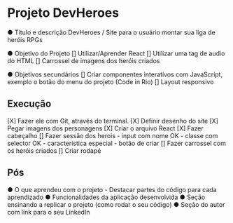 # Projeto DevHeroes

●	Título e descrição
    DevHeroes / Site para o usuário montar sua liga de heróis RPGs

●	Objetivo do Projeto
[] Utilizar/Aprender React 
[] Utilizar uma tag de audio do HTML
[] Carrossel de imagens dos heróis criados

●   Objetivos secundários
[] Criar componentes interativos com JavaScript, exemplo o botão do menu do projeto (Code in Rio) 
[] Layout responsivo

## Execução    
[X] Fazer ele com Git, através do terminal.
[X] Definir desenho do site
[X] Pegar imagens dos personagens
[X] Criar o arquivo React
[X] Fazer cabeçalho
[] Fazer sessão dos herois
    - input com nome OK
    - classe com selector OK
    - característica especial 
    - botão de criar
[] Fazer carrossel com os heróis criados
[] Criar rodapé

## Pós 
●	O que aprendeu com o projeto - Destacar partes do código para cada aprendizado
●	Funcionalidades da aplicação desenvolvida
●	Seção ensinando a replicar o projeto (como rodar o seu código)
●	Seção do autor com link para o seu LinkedIn


